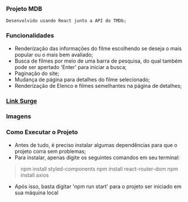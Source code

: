 ### Projeto MDB
    Desenvolvido usando React junto a API do TMDb;

### Funcionalidades
- Renderização das informações do filme escolhendo se deseja o mais popular ou o mais bem avaliado;
- Busca de filmes por meio de uma barra de pesquisa, do qual também pode ser apertado 'Enter' para iniciar a busca;
- Paginação do site;
- Mudança de página para detalhes do filme selecionado;
- Renderização de Elenco e filmes semelhantes na página de detalhes;

### [Link Surge](http://flippant-tent.surge.sh/)

### Imagens

### Como Executar o Projeto
- Antes de tudo, é preciso instalar algumas dependências para que o projeto corra sem problemas;
- Para instalar, apenas digite os seguintes comandos em seu terminal:

> npm install styled-components
> npm install react-router-dom
> npm install axios

- Após isso, basta digitar 'npm run start' para o projeto ser iniciado em sua máquina local
